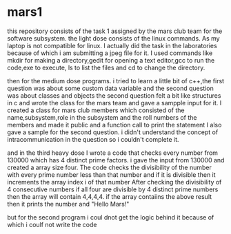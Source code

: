 # mars1
this repository consists of the task 1 assigned by the mars club team for the software subsystem.
the light dose consists of the linux commands. As my laptop is not compatible for linux.
I actually did the task in the laboratories because of which i am submitting a jpeg file for it.
I used commands like mkdir for making a directory,gedit for opening a text editor,gcc to run the code,exe to execute, ls to list the files and cd to change the directory.

then for the medium dose programs. i tried to learn a little bit of c++,the first question was about some custom data variable and the second question was about classes and objects
the second question felt a bit like structures in c and wrote the class for the mars team and gave a sampple input for it.
I created a class for mars club members which consisted of the name,subsystem,role in the subsystem and the roll numbers of the members and made it public and a function call to print the statement 
I also gave a sample for the second question.
i didn't understand the concept of intracommunication in the question so i couldn't complete it.

and in the third heavy dose I wrote a code that checks every number from 130000 which has 4 distinct prime factors.
i gave the input from 130000 and created a array size four.
The code checks the divisibility of the number with every prime number less than that number and if it is divisible then it increments the array index i of that number 
After checking the divisibility of 4 consecutive numbers if all four are divisible by 4 distinct prime numbers then the array will contain 4,4,4,4.
if the array contaiins the above result then it prints the number and "Hello Mars!"

but for the second program i coul dnot get the logic behind it because of which i coulf not write the code
